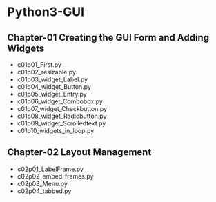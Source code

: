 # Python3-GUI

## Chapter-01 Creating the GUI Form and Adding Widgets
- c01p01_First.py
- c01p02_resizable.py
- c01p03_widget_Label.py
- c01p04_widget_Button.py
- c01p05_widget_Entry.py
- c01p06_widget_Combobox.py
- c01p07_widget_Checkbutton.py
- c01p08_widget_Radiobutton.py
- c01p09_widget_Scrolledtext.py
- c01p10_widgets_in_loop.py

## Chapter-02 Layout Management
- c02p01_LabelFrame.py
- c02p02_embed_frames.py
- c02p03_Menu.py
- c02p04_tabbed.py
